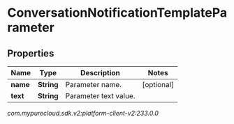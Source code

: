 # ConversationNotificationTemplateParameter


## Properties

| Name | Type | Description | Notes |
| ------------ | ------------- | ------------- | ------------- |
| **name** | **String** | Parameter name. |  [optional] |
| **text** | **String** | Parameter text value. |  |




_com.mypurecloud.sdk.v2:platform-client-v2:233.0.0_
